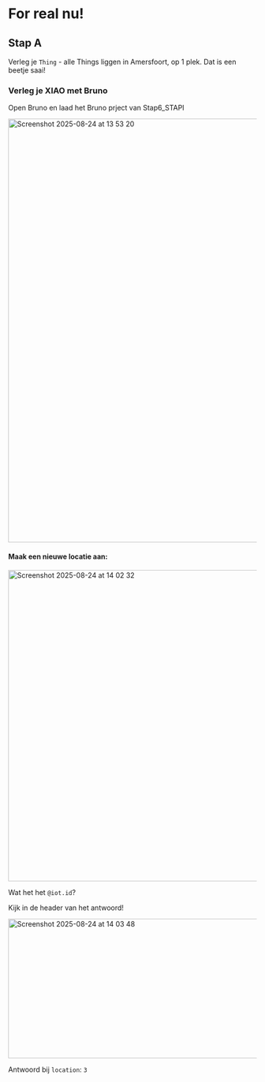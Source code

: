 # For real nu!

## Stap A

Verleg je `Thing` - alle Things liggen in Amersfoort, op 1 plek. Dat is een beetje saai!

### Verleg je XIAO met Bruno

Open Bruno en laad het Bruno prject van Stap6_STAPI

<img width="1577" height="859" alt="Screenshot 2025-08-24 at 13 53 20" src="https://github.com/user-attachments/assets/2bd51903-3ae0-45a4-a149-78e1cf17c885" />

#### Maak een nieuwe locatie aan:

<img width="1062" height="631" alt="Screenshot 2025-08-24 at 14 02 32" src="https://github.com/user-attachments/assets/bb9289b0-d0cb-4cf3-9f4a-40e60574cded" />

Wat het het `@iot.id`?

Kijk in de header van het antwoord!

<img width="729" height="283" alt="Screenshot 2025-08-24 at 14 03 48" src="https://github.com/user-attachments/assets/bbb5a6f0-9739-4fd5-8ecf-85c2117d9734" />

Antwoord bij `location`: `3`
